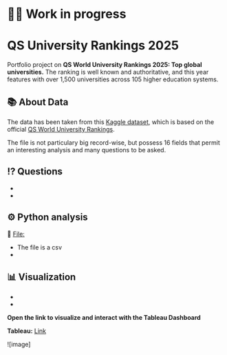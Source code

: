 # 👷‍♂️ Work in progress
# QS University Rankings 2025
Portfolio project on **QS World University Rankings 2025: Top global universities.**
The ranking is well known and authoritative, and this year features with over 1,500 universities across 105 higher education systems.


## 📚 About Data

The data has been taken from this [Kaggle dataset](https://www.kaggle.com/datasets/darrylljk/worlds-best-universities-qs-rankings-2025/data), which is based on the official [QS World University Rankings](https://www.topuniversities.com/world-university-rankings).

The file is not particulary big record-wise, but possess 16 fields that permit an interesting analysis and many questions to be asked.

## ⁉️ Questions
-
-

## ⚙️ Python analysis

📍 [File:](https://github.com/Marco10292/QS-University-Rankings-2025/blob/main/qs-world-rankings-2025.csv)
- The file is a csv
- 

## 📊 Visualization

- 
-

**Open the link to visualize and interact with the Tableau Dashboard**

**Tableau:** [Link]()

![image]


